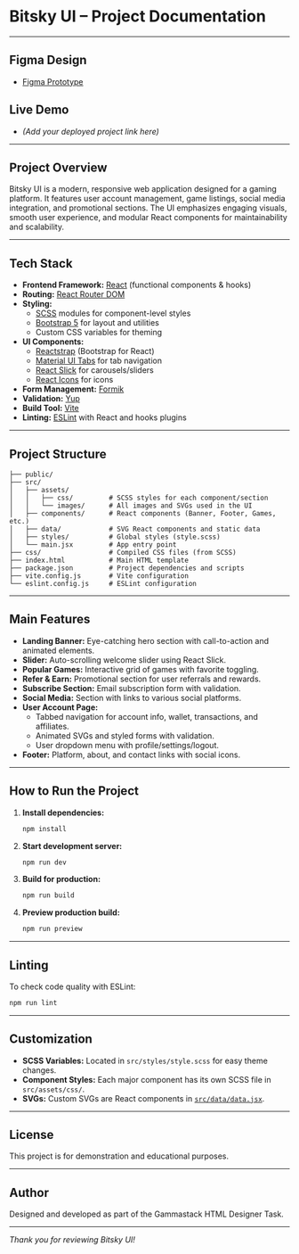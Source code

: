 # Bitsky UI – Project Documentation

---

## Figma Design

- [Figma Prototype](https://www.figma.com/design/GQOW3fM6ssfDZUkt6Kg4S2/Untitled?node-id=3-334&t=EyixI2IJlxdkoKxB-0)

## Live Demo

- *(Add your deployed project link here)*

---

## Project Overview

Bitsky UI is a modern, responsive web application designed for a gaming platform. It features user account management, game listings, social media integration, and promotional sections. The UI emphasizes engaging visuals, smooth user experience, and modular React components for maintainability and scalability.

---

## Tech Stack

- **Frontend Framework:** [React](https://react.dev/) (functional components & hooks)
- **Routing:** [React Router DOM](https://reactrouter.com/)
- **Styling:** 
  - [SCSS](https://sass-lang.com/) modules for component-level styles
  - [Bootstrap 5](https://getbootstrap.com/) for layout and utilities
  - Custom CSS variables for theming
- **UI Components:** 
  - [Reactstrap](https://reactstrap.github.io/) (Bootstrap for React)
  - [Material UI Tabs](https://mui.com/material-ui/react-tabs/) for tab navigation
  - [React Slick](https://react-slick.neostack.com/) for carousels/sliders
  - [React Icons](https://react-icons.github.io/react-icons/) for icons
- **Form Management:** [Formik](https://formik.org/)
- **Validation:** [Yup](https://github.com/jquense/yup)
- **Build Tool:** [Vite](https://vitejs.dev/)
- **Linting:** [ESLint](https://eslint.org/) with React and hooks plugins

---

## Project Structure

```
├── public/
├── src/
│   ├── assets/
│   │   ├── css/         # SCSS styles for each component/section
│   │   └── images/      # All images and SVGs used in the UI
│   ├── components/      # React components (Banner, Footer, Games, etc.)
│   ├── data/            # SVG React components and static data
│   ├── styles/          # Global styles (style.scss)
│   └── main.jsx         # App entry point
├── css/                 # Compiled CSS files (from SCSS)
├── index.html           # Main HTML template
├── package.json         # Project dependencies and scripts
├── vite.config.js       # Vite configuration
└── eslint.config.js     # ESLint configuration
```

---

## Main Features

- **Landing Banner:** Eye-catching hero section with call-to-action and animated elements.
- **Slider:** Auto-scrolling welcome slider using React Slick.
- **Popular Games:** Interactive grid of games with favorite toggling.
- **Refer & Earn:** Promotional section for user referrals and rewards.
- **Subscribe Section:** Email subscription form with validation.
- **Social Media:** Section with links to various social platforms.
- **User Account Page:** 
  - Tabbed navigation for account info, wallet, transactions, and affiliates.
  - Animated SVGs and styled forms with validation.
  - User dropdown menu with profile/settings/logout.
- **Footer:** Platform, about, and contact links with social icons.

---

## How to Run the Project

1. **Install dependencies:**
   ```sh
   npm install
   ```

2. **Start development server:**
   ```sh
   npm run dev
   ```

3. **Build for production:**
   ```sh
   npm run build
   ```

4. **Preview production build:**
   ```sh
   npm run preview
   ```

---

## Linting

To check code quality with ESLint:
```sh
npm run lint
```

---

## Customization

- **SCSS Variables:** Located in `src/styles/style.scss` for easy theme changes.
- **Component Styles:** Each major component has its own SCSS file in `src/assets/css/`.
- **SVGs:** Custom SVGs are React components in [`src/data/data.jsx`](src/data/data.jsx).

---

## License

This project is for demonstration and educational purposes.

---

## Author

Designed and developed as part of the Gammastack HTML Designer Task.

---

*Thank you for reviewing Bitsky UI!*
